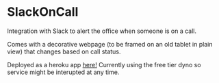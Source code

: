 # SlackOnCall

Integration with Slack to alert the office when someone is on a call. 

Comes with a decorative webpage (to be framed on an old tablet in plain view) that changes based on call status.

Deployed as a heroku app [here!](http://fresh-slack-on-call.herokuapp.com) Currently using the free tier dyno so service might be interupted at any time.
